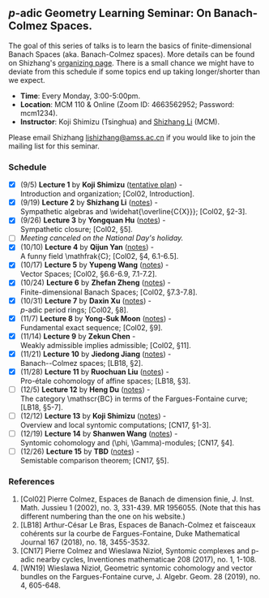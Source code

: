 ## _p_-adic Geometry Learning Seminar: On Banach-Colmez Spaces.

  The goal of this series of talks is to learn the basics of finite-dimensional Banach Spaces (aka. Banach-Colmez spaces). More details can be found on Shizhang's [organizing page](http://shizhang.li/seminars/BC%20spaces_22%20Fall.html). There is a small chance we might have to deviate from this schedule if some topics end up taking longer/shorter than we expect.
  - **Time**: Every Monday, 3:00-5:00pm.
  - **Location**: MCM 110 & Online (Zoom ID: 4663562952; Password: mcm1234).
  - **Instructor**: Koji Shimizu (Tsinghua) and [Shizhang Li](http://shizhang.li) (MCM).
  
Please email Shizhang <lishizhang@amss.ac.cn> if you would like to join the mailing list for this seminar.

### Schedule

- [x] (9/5) **Lecture 1** by **Koji Shimizu** ([tentative plan](././1.pdf)) - <br/>
  Introduction and organization; [Col02, Introduction]. 
- [x] (9/19) **Lecture 2** by **Shizhang Li** ([notes](././2.pdf)) - <br/>
  Sympathetic algebras and \widehat{\overline{C\{X\}}}; [Col02, §2-3].
- [x] (9/26) **Lecture 3** by **Yongquan Hu** ([notes](././3.pdf)) - <br/>
  Sympathetic closure; [Col02, §5].
- [ ] _Meeting canceled on the National Day's holiday._
- [x] (10/10) **Lecture 4** by **Qijun Yan** ([notes](././4.pdf)) - <br/>
  A funny field \mathfrak{C}; [Col02, §4, 6.1-6.5].
- [x] (10/17) **Lecture 5** by **Yupeng Wang** ([notes](././5.pdf)) - <br/>
  Vector Spaces; [Col02, §6.6-6.9, 7.1-7.2].
- [x] (10/24) **Lecture 6** by **Zhefan Zheng** ([notes](././6.pdf)) - <br/>
  Finite-dimensional Banach Spaces; [Col02, §7.3-7.8].
- [x] (10/31) **Lecture 7** by **Daxin Xu** ([notes](././7.pdf)) - <br/>
  _p_-adic period rings; [Col02, §8].
- [x] (11/7) **Lecture 8** by **Yong-Suk Moon** ([notes](././8.pdf)) - <br/>
  Fundamental exact sequence; [Col02, §9].
- [x] (11/14) **Lecture 9** by **Zekun Chen** - <br/>
  Weakly admissible implies admissible; [Col02, §11].
- [x] (11/21) **Lecture 10** by **Jiedong Jiang** ([notes](././10.pdf)) - <br/>
  Banach--Colmez spaces; [LB18, §2].
- [x] (11/28) **Lecture 11** by **Ruochuan Liu** ([notes](././11.pdf)) - <br/>
  Pro-étale cohomology of affine spaces; [LB18, §3].
- [ ] (12/5) **Lecture 12** by **Heng Du** ([notes](././12.pdf)) - <br/>
  The category \mathscr{BC} in terms of the Fargues-Fontaine curve; [LB18, §5-7].
- [ ] (12/12) **Lecture 13** by **Koji Shimizu** ([notes](././13.pdf)) - <br/>
  Overview and local syntomic computations; [CN17, §1-3].
- [ ] (12/19) **Lecture 14** by **Shanwen Wang** ([notes](././14.pdf)) - <br/>
  Syntomic cohomology and (\phi, \Gamma)-modules; [CN17, §4].
- [ ] (12/26) **Lecture 15** by **TBD** ([notes](././15.pdf)) - <br/>
  Semistable comparison theorem; [CN17, §5].

### References

1. [Col02] Pierre Colmez, Espaces de Banach de dimension finie, J. Inst. Math. Jussieu 1 (2002), no. 3, 331-439. MR 1956055. (Note that this has different numbering than the one on his website.)
2. [LB18] Arthur-César Le Bras, Espaces de Banach-Colmez et faisceaux cohérents sur la courbe de Fargues-Fontaine, Duke Mathematical Journal 167 (2018), no. 18, 3455-3532.
3. [CN17] Pierre Colmez and Wieslawa Nizioł, Syntomic complexes and p-adic nearby cycles, Inventiones mathematicae 208 (2017), no. 1, 1-108.
4. [WN19] Wieslawa Nizioł, Geometric syntomic cohomology and vector bundles on the Fargues-Fontaine curve, J. Algebr. Geom. 28 (2019), no. 4, 605-648.





